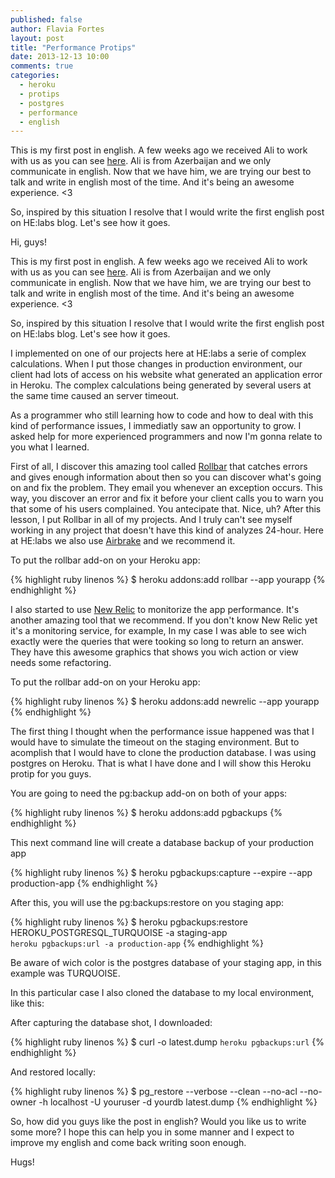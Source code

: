 ```yaml
---
published: false
author: Flavia Fortes
layout: post
title: "Performance Protips"
date: 2013-12-13 10:00
comments: true
categories:
  - heroku
  - protips
  - postgres
  - performance
  - english
---
```




This is my first post in english. A few weeks ago we received Ali to work with us as you can see [here](http://helabs.com.br/blog/2013/11/13/novos-membros-analu-e-ali/). Ali is from Azerbaijan and we only communicate in english. Now that we have him, we are trying our best to talk and write in english most of the time. And it's being an awesome experience. <3

So, inspired by this situation I resolve that I would write the first english post on HE:labs blog. Let's see how it goes.


<!--more-->


Hi, guys!

This is my first post in english. A few weeks ago we received Ali to work with us as you can see [here](http://helabs.com.br/blog/2013/11/13/novos-membros-analu-e-ali/). Ali is from Azerbaijan and we only communicate in english. Now that we have him, we are trying our best to talk and write in english most of the time. And it's being an awesome experience. <3

So, inspired by this situation I resolve that I would write the first english post on HE:labs blog. Let's see how it goes.

I implemented on one of our projects here at HE:labs a serie of complex calculations. When I put those changes in production environment, our client had lots of access on his website what generated an application error in Heroku. The complex calculations being generated by several users at the same time caused an server timeout.

As a programmer who still learning how to code and how to deal with this kind of performance issues, I immediatly saw an opportunity to grow. I asked help for more experienced programmers and now I'm gonna relate to you what I learned.

First of all, I discover this amazing tool called [Rollbar](https://rollbar.com/) that catches errors and gives enough information about then so you can discover what's going on and fix the problem. They email you whenever an exception occurs. This way, you discover an error and fix it before your client calls you to warn you that some of his users complained. You antecipate that. Nice, uh?
After this lesson, I put Rollbar in all of my projects. And I truly can't see myself working in any project that doesn't have this kind of analyzes 24-hour. Here at HE:labs we also use [Airbrake](https://airbrake.io/) and we recommend it.

To put the rollbar add-on on your Heroku app:

{% highlight ruby linenos %}
  $ heroku addons:add rollbar --app yourapp
{% endhighlight %}

I also started to use [New Relic](http://newrelic.com/) to monitorize the app performance. It's another amazing tool that we recommend. If you don't know New Relic yet it's a monitoring service, for example, In my case I was able to see wich exactly were the queries that were tooking so long to return an answer. They have this awesome graphics that shows you wich action or view needs some refactoring.

To put the rollbar add-on on your Heroku app:

{% highlight ruby linenos %}
  $ heroku addons:add newrelic --app yourapp
{% endhighlight %}

The first thing I thought when the performance issue happened was that I would have to simulate the timeout on the staging environment. But to acomplish that I would have to clone the production database. I was using postgres on Heroku. That is what I have done and I will show this Heroku protip for you guys.

You are going to need the pg:backup add-on on both of your apps:

{% highlight ruby linenos %}
  $ heroku addons:add pgbackups
{% endhighlight %}

This next command line will create a database backup of your production app

{% highlight ruby linenos %}
  $ heroku pgbackups:capture --expire --app production-app
{% endhighlight %}

After this, you will use the pg:backups:restore on you staging app:

{% highlight ruby linenos %}
  $ heroku pgbackups:restore HEROKU_POSTGRESQL_TURQUOISE -a staging-app \
    `heroku pgbackups:url -a production-app`
{% endhighlight %}

Be aware of wich color is the postgres database of your staging app, in this example was TURQUOISE.

In this particular case I also cloned the database to my local environment, like this:

After capturing the database shot, I downloaded:

{% highlight ruby linenos %}
  $ curl -o latest.dump `heroku pgbackups:url`
{% endhighlight %}

And restored locally:

{% highlight ruby linenos %}
  $ pg_restore --verbose --clean --no-acl --no-owner -h localhost -U youruser -d yourdb latest.dump
{% endhighlight %}


So, how did you guys like the post in english? Would you like us to write some more?
I hope this can help you in some manner and I expect to improve my english and come back writing soon enough.

Hugs!
